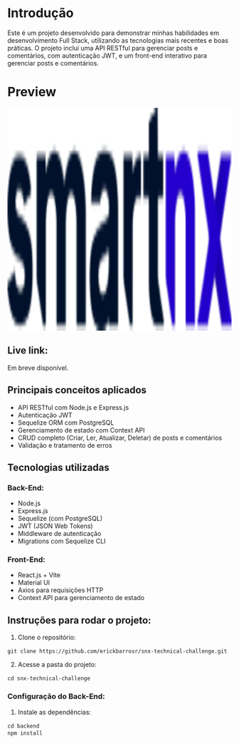 # Introdução

Este é um projeto desenvolvido para demonstrar minhas habilidades em desenvolvimento Full Stack, utilizando as tecnologias mais recentes e boas práticas.
O projeto inclui uma API RESTful para gerenciar posts e comentários, com autenticação JWT, e um front-end interativo para gerenciar posts e comentários.

# Preview

<img src="https://github.com/erickbarrosr/snx-technical-challenge/blob/main/frontend/public/logo.png" height="500"/>

## Live link:

Em breve disponível.

## Principais conceitos aplicados

- API RESTful com Node.js e Express.js
- Autenticação JWT
- Sequelize ORM com PostgreSQL
- Gerenciamento de estado com Context API
- CRUD completo (Criar, Ler, Atualizar, Deletar) de posts e comentários
- Validação e tratamento de erros

## Tecnologias utilizadas

### Back-End:

- Node.js
- Express.js
- Sequelize (com PostgreSQL)
- JWT (JSON Web Tokens)
- Middleware de autenticação
- Migrations com Sequelize CLI

### Front-End:

- React.js + Vite
- Material UI
- Axios para requisições HTTP
- Context API para gerenciamento de estado

## Instruções para rodar o projeto:

1.  Clone o repositório:

```
git clone https://github.com/erickbarrosr/snx-technical-challenge.git
```

2. Acesse a pasta do projeto:

```
cd snx-technical-challenge
```

### Configuração do Back-End:

1. Instale as dependências:

```
cd backend
npm install
```
